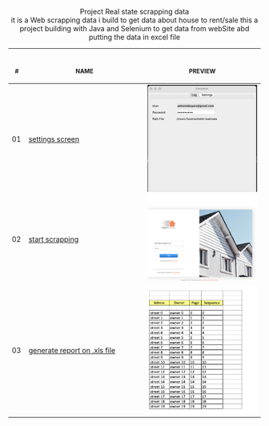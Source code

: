 <p align="center">
    Project Real state scrapping data<br>
    it is a Web scrapping data i build to get data about house to rent/sale this a project building with Java and Selenium to get data from webSite abd putting the data in excel file
    <table>
    <tbody>
    <thead>
        <tr>
            <th align="center">
                <img width="20" height="1"> 
                <p>
                    <small>#</small>
                </p>
            </th>
            <th align="center">
                <img width="300" height="1"> 
                <p> 
                    <small>
                        NAME
                    </small>
                </p>
            </th>
            <th align="center">
                <img width="201" height="1">
                <p align="center"> 
                    <small>
                    PREVIEW
                    </small>
                </p>
            </th>
        </tr>
    </thead>
    <tbody>
        <tr>
            <td>01</td>
            <td><a href="01">settings screen</a></td>
            <td align="center">
            <a href="01"><img width="300px" src="projeto_selenium/src/main/resource/01.png" /></a></td>
        </tr>
          <tr>
            <td>02</td>
            <td><a href="01">start scrapping</a></td>
            <td align="center">
            <a href="01"><img width="300px" src="projeto_selenium/src/main/resource/02.png" /></a></td>
        </tr>
         <tr>
            <td>03</td>
            <td><a href="01">generate report on .xls file</a></td>
            <td align="center">
            <a href="01"><img width="300px" src="projeto_selenium/src/main/resource/03.png" /></a></td>
        </tr>
       
  </tbody>
</table></p>
